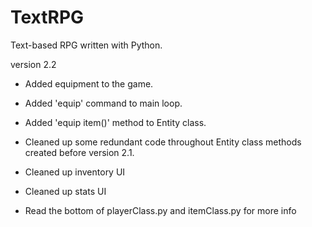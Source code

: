 # TextRPG
Text-based RPG written with Python.

version 2.2
- Added equipment to the game.
- Added 'equip' command to main loop.
- Added 'equip item()' method to Entity class.
- Cleaned up some redundant code throughout Entity class methods created before version 2.1.
- Cleaned up inventory UI
- Cleaned up stats UI

- Read the bottom of playerClass.py and itemClass.py for more info
 
